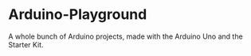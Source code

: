 # Arduino-Playground
A whole bunch of Arduino projects, made with the Arduino Uno and the Starter Kit.
